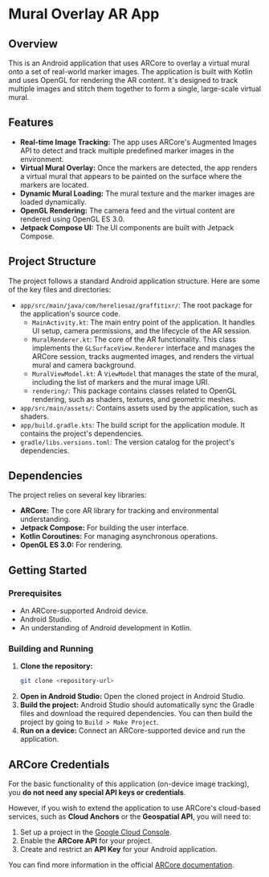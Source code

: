 # Mural Overlay AR App

## Overview

This is an Android application that uses ARCore to overlay a virtual mural onto a set of real-world marker images. The application is built with Kotlin and uses OpenGL for rendering the AR content. It's designed to track multiple images and stitch them together to form a single, large-scale virtual mural.

## Features

*   **Real-time Image Tracking:** The app uses ARCore's Augmented Images API to detect and track multiple predefined marker images in the environment.
*   **Virtual Mural Overlay:** Once the markers are detected, the app renders a virtual mural that appears to be painted on the surface where the markers are located.
*   **Dynamic Mural Loading:** The mural texture and the marker images are loaded dynamically.
*   **OpenGL Rendering:** The camera feed and the virtual content are rendered using OpenGL ES 3.0.
*   **Jetpack Compose UI:** The UI components are built with Jetpack Compose.

## Project Structure

The project follows a standard Android application structure. Here are some of the key files and directories:

*   `app/src/main/java/com/hereliesaz/graffitixr/`: The root package for the application's source code.
    *   `MainActivity.kt`: The main entry point of the application. It handles UI setup, camera permissions, and the lifecycle of the AR session.
    *   `MuralRenderer.kt`: The core of the AR functionality. This class implements the `GLSurfaceView.Renderer` interface and manages the ARCore session, tracks augmented images, and renders the virtual mural and camera background.
    *   `MuralViewModel.kt`: A `ViewModel` that manages the state of the mural, including the list of markers and the mural image URI.
    *   `rendering/`: This package contains classes related to OpenGL rendering, such as shaders, textures, and geometric meshes.
*   `app/src/main/assets/`: Contains assets used by the application, such as shaders.
*   `app/build.gradle.kts`: The build script for the application module. It contains the project's dependencies.
*   `gradle/libs.versions.toml`: The version catalog for the project's dependencies.

## Dependencies

The project relies on several key libraries:

*   **ARCore:** The core AR library for tracking and environmental understanding.
*   **Jetpack Compose:** For building the user interface.
*   **Kotlin Coroutines:** For managing asynchronous operations.
*   **OpenGL ES 3.0:** For rendering.

## Getting Started

### Prerequisites

*   An ARCore-supported Android device.
*   Android Studio.
*   An understanding of Android development in Kotlin.

### Building and Running

1.  **Clone the repository:**
    ```bash
    git clone <repository-url>
    ```
2.  **Open in Android Studio:** Open the cloned project in Android Studio.
3.  **Build the project:** Android Studio should automatically sync the Gradle files and download the required dependencies. You can then build the project by going to `Build > Make Project`.
4.  **Run on a device:** Connect an ARCore-supported device and run the application.

## ARCore Credentials

For the basic functionality of this application (on-device image tracking), you **do not need any special API keys or credentials**.

However, if you wish to extend the application to use ARCore's cloud-based services, such as **Cloud Anchors** or the **Geospatial API**, you will need to:

1.  Set up a project in the [Google Cloud Console](https://console.cloud.google.com/).
2.  Enable the **ARCore API** for your project.
3.  Create and restrict an **API Key** for your Android application.

You can find more information in the official [ARCore documentation](https://developers.google.com/ar).
